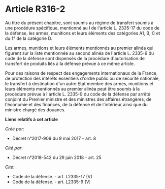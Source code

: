 # Article R316-2

Au titre du présent chapitre, sont soumis au régime de transfert soumis à une procédure spécifique, mentionné au I de
l'article L. 2335-17 du code de la défense, les armes, munitions et leurs éléments des catégories A1, B, C et du 1° de la
catégorie D. 

Les armes, munitions et leurs éléments mentionnés au premier alinéa qui figurent sur la liste mentionnée au second alinéa de
l'article L. 2335-9 du code de la défense sont dispensés de la procédure d'autorisation de transfert de produits liés à la
défense prévue à ce même article. 

Pour des raisons de respect des engagements internationaux de la France, de protection des intérêts essentiels d'ordre public
ou de sécurité nationale, le transfert à destination d'un autre Etat membre des armes, munitions et leurs éléments mentionnés
au premier alinéa peut être soumis à la procédure prévue à l'article L. 2335-9 du code de la défense par arrêté conjoint du
Premier ministre et des ministres des affaires étrangères, de l'économie et des finances, de la défense et de l'intérieur
ainsi que du ministre chargé des douanes.

**Liens relatifs à cet article**

_Créé par_:

  - Décret n°2017-909 du 9 mai 2017 - art. 8

_Cité par_:

  - Décret n°2018-542 du 29 juin 2018 - art. 25

_Cite_:

  - Code de la défense. - art. L2335-17 (V)
  - Code de la défense. - art. L2335-9 (V)
